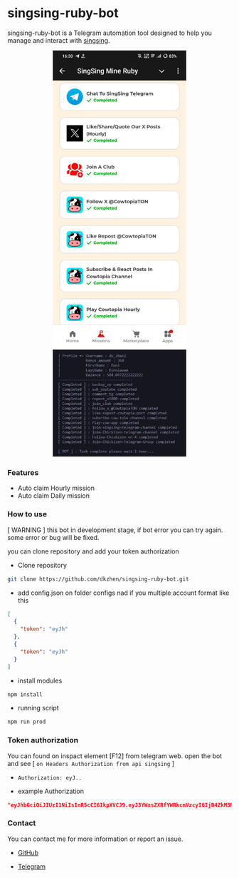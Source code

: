 # singsing-ruby-bot

singsing-ruby-bot is a Telegram automation tool designed to help you manage and interact with [singsing](https://t.me/SingSing_TG_bot/app?startapp=1370196228-club668a76adef86ae0c0d24bd84).

<p align="center">
  <img src="public/singsing.jpg" alt="Sing Sing" width="300"/>
  <img src="public/run.png" alt="run" width="300"/>
</p>

### Features

- Auto claim Hourly mission
- Auto claim Daily mission

### How to use

[ WARNING ] this bot in development stage, if bot error you can try again. some error or bug will be fixed.

you can clone repository and add your token authorization

- Clone repository

```bash
git clone https://github.com/dkzhen/singsing-ruby-bot.git
```

- add config.json on folder configs nad if you multiple account format like this

```json
[
  {
    "token": "eyJh"
  },
  {
    "token": "eyJh"
  }
]
```

- install modules

```bash
npm install
```

- running script

```bash
npm run prod
```

### Token authorization

You can found on inspact element [F12] from telegram web. open the bot and see [ `on Headers Authorization from api singsing` ]

- `Authorization: eyJ..`

- example Authorization

```json
"eyJhbGciOiJIUzI1NiIsInR5cCI6IkpXVCJ9.eyJ3YWxsZXRfYWRkcmVzcyI6IjB4ZkM3NEQzMkY3NzZBNDY5NzQ2ODA5MmI3ZmUzYzRjMDk4ODIzNTk3OSIsInVzZXJfaWQiOiI2NjcyNWJjMTQzNDRhZTJmMWEwNDdmZjUiLCJ0Z19pZCI6IjE0OTMyMzExMTUiLCJ1c2VybmFtZSI6IjE0OTMyMzExMTUiLCJpYXQiOjE3MjA1MTQ2MjAsImV4cCI6MTcyMTExOTQyMH0.1AE50yLVEw_Eda1NbpvyojhQ0oLq4hm8vJEAXKx8zMA"
```

### Contact

You can contact me for more information or report an issue.

- [GitHub](https://github.com/dkzhen)

- [Telegram](https://t.me/dk_zhen2)
